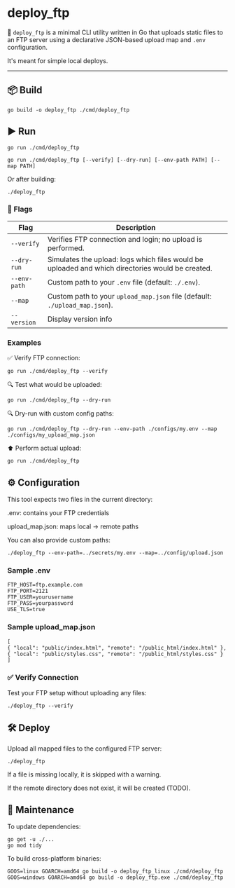 # deploy_ftp

🚀 `deploy_ftp` is a minimal CLI utility written in Go that uploads static files to an FTP server using a declarative JSON-based upload map and `.env` configuration.

It's meant for simple local deploys.

---

## 📦 Build

    go build -o deploy_ftp ./cmd/deploy_ftp

## ▶️ Run

    go run ./cmd/deploy_ftp

    go run ./cmd/deploy_ftp [--verify] [--dry-run] [--env-path PATH] [--map PATH]

Or after building:

    ./deploy_ftp

### 📄 Flags

| Flag         | Description                                                                                                 |
|--------------|-------------------------------------------------------------------------------------------------------------|
| `--verify`   | Verifies FTP connection and login; no upload is performed.                                                  |
| `--dry-run`  | Simulates the upload: logs which files would be uploaded and which directories would be created.            |
| `--env-path` | Custom path to your `.env` file (default: `./.env`).                                                        |
| `--map`      | Custom path to your `upload_map.json` file (default: `./upload_map.json`).                                  |
| `--version`  | Display version info                                                                                        |

### Examples

✅ Verify FTP connection:

    go run ./cmd/deploy_ftp --verify

🔍 Test what would be uploaded:

    go run ./cmd/deploy_ftp --dry-run

🔍 Dry-run with custom config paths:

    go run ./cmd/deploy_ftp --dry-run --env-path ./configs/my.env --map ./configs/my_upload_map.json

⬆️ Perform actual upload:

    go run ./cmd/deploy_ftp

## ⚙️ Configuration

This tool expects two files in the current directory:

.env: contains your FTP credentials

upload_map.json: maps local → remote paths

You can also provide custom paths:

    ./deploy_ftp --env-path=../secrets/my.env --map=../config/upload.json

### Sample .env

    FTP_HOST=ftp.example.com
    FTP_PORT=2121
    FTP_USER=yourusername
    FTP_PASS=yourpassword
    USE_TLS=true

### Sample upload_map.json

    [
    { "local": "public/index.html", "remote": "/public_html/index.html" },
    { "local": "public/styles.css", "remote": "/public_html/styles.css" }
    ]

### ✅ Verify Connection

Test your FTP setup without uploading any files:

    ./deploy_ftp --verify

## 🛠 Deploy

Upload all mapped files to the configured FTP server:

    ./deploy_ftp

If a file is missing locally, it is skipped with a warning.

If the remote directory does not exist, it will be created (TODO).

## 🔧 Maintenance

To update dependencies:

    go get -u ./...
    go mod tidy

To build cross-platform binaries:

    GOOS=linux GOARCH=amd64 go build -o deploy_ftp_linux ./cmd/deploy_ftp
    GOOS=windows GOARCH=amd64 go build -o deploy_ftp.exe ./cmd/deploy_ftp

